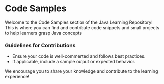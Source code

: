 # Code Samples

Welcome to the Code Samples section of the Java Learning Repository! This is where you can find and contribute code snippets and small projects to help learners grasp Java concepts.

### Guidelines for Contributions

- Ensure your code is well-commented and follows best practices.
- If applicable, include a sample output or expected behavior.

We encourage you to share your knowledge and contribute to the learning experience!
